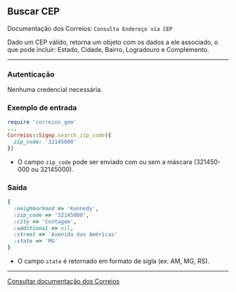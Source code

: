 ## Buscar CEP

Documentação dos Correios: `Consulta Endereço via CEP`

Dado um CEP válido, retorna um objeto com os dados a ele associado, o que pode incluir: Estado, Cidade, Bairro, Logradouro e Complemento.

---

### Autenticação
Nenhuma credencial necessária.

### Exemplo de entrada

```ruby
require 'correios_gem'
...
Correios::Sigep.search_zip_code({
  zip_code: '32145000'
})
```
* O campo `zip_code` pode ser enviado com ou sem a máscara (321450-000 ou 32145000).

### Saída

```ruby
{
  :neighborhood => 'Kennedy',
  :zip_code => '32145000',
  :city => 'Contagem',
  :additional => nil,
  :street => 'Avenida das Américas'
  :state => 'MG'
}
```
* O campo `state` é retornado em formato de sigla (ex: AM, MG, RS).

---

[Consultar documentação dos Correios](CORREIOS_DOCUMENT.pdf)
